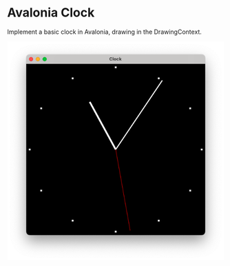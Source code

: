 # Avalonia Clock
Implement a basic clock in Avalonia, drawing in the DrawingContext.

<img src="demo/demo.png" alt="Demo" />
